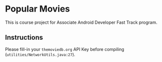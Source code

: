 # Popular Movies

This is course project for Associate Android Developer Fast Track program.

## Instructions

Please fill-in your `themoviedb.org` API Key before compiling (`utilities/NetworkUtils.java:27`).
